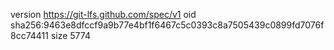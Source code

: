 version https://git-lfs.github.com/spec/v1
oid sha256:9463e8dfccf9a9b77e4bf1f6467c5c0393c8a7505439c0899fd7076f8cc74411
size 5774
